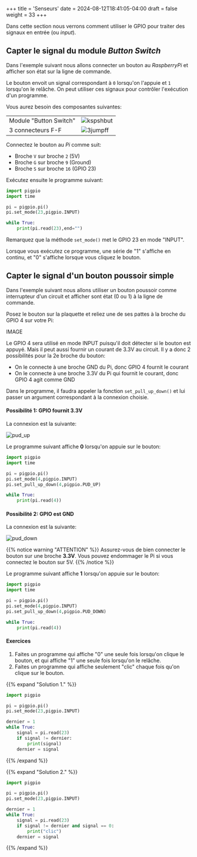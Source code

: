 +++
title = 'Senseurs'
date = 2024-08-12T18:41:05-04:00
draft = false
weight = 33
+++

Dans cette section nous verrons comment utiliser le GPIO pour traiter des signaux en entrée (ou _input_).


## Capter le signal du module _Button Switch_
Dans l'exemple suivant nous allons connecter un bouton au *RaspberryPi* et afficher son état sur la ligne de commande.

Le bouton envoit un signal correspondant à `0` lorsqu'on l'appuie et `1` lorsqu'on le relâche. On peut utiliser ces signaux pour contrôler l'exécution d'un programme.

Vous aurez besoin des composantes suivantes:

| | |
|:--|--|
| Module "Button Switch" | ![kspshbut](/420-314/images/kspshbut.png?width=150px) |
| 3 connecteurs F-F | ![3jumpff](/420-314/images/3jumpff.png?width=150px) |

Connectez le bouton au *Pi* comme suit:
+ Broche `V` sur broche `2` (5V)
+ Broche `G` sur broche `9` (Ground)
+ Broche `S` sur broche `16` (GPIO 23)

Exécutez ensuite le programme suivant:

```python
import pigpio
import time

pi = pigpio.pi()
pi.set_mode(23,pigpio.INPUT)

while True:
    print(pi.read(23),end="")
```

Remarquez que la méthode `set_mode()` met le GPIO 23 en mode "INPUT".

Lorsque vous exécutez ce programme, une série de "1" s'affiche en continu, et "0" s'affiche lorsque vous cliquez le bouton.


## Capter le signal d'un bouton poussoir simple
Dans l'exemple suivant nous allons utiliser un bouton poussoir comme interrupteur d'un circuit et afficher sont état (0 ou 1) à la ligne de commande.

Posez le bouton sur la plaquette et reliez une de ses pattes à la broche du GPIO 4 sur votre Pi:

IMAGE

Le GPIO 4 sera utilisé en mode INPUT puisqu'il doit détecter si le bouton est appuyé. Mais il peut aussi fournir un courant de 3.3V au circuit. Il y a donc 2 possibilités pour la 2e broche du bouton:
+ On le connecte à une broche GND du Pi, donc GPIO 4 fournit le courant
+ On le connecte à une broche 3.3V du Pi qui fournit le courant, donc GPIO 4 agit comme GND

Dans le programme, il faudra appeler la fonction `set_pull_up_down()` et lui passer un argument correspondant à la connexion choisie.

#### Possibilité 1: GPIO fournit 3.3V
La connexion est la suivante:

![pud_up](/420-314/images/pud_up.png)

Le programme suivant affiche **0** lorsqu'on appuie sur le bouton:
```python
import pigpio
import time

pi = pigpio.pi()
pi.set_mode(4,pigpio.INPUT)
pi.set_pull_up_down(4,pigpio.PUD_UP)

while True:
    print(pi.read(4))
```

#### Possibilité 2: GPIO est GND
La connexion est la suivante:

![pud_down](/420-314/images/pud_down.png)

{{% notice warning "ATTENTION" %}}
Assurez-vous de bien connecter le bouton sur une broche **3.3V**. Vous pouvez endommager le Pi si vous connectez le bouton sur 5V.
{{% /notice %}}

Le programme suivant affiche **1** lorsqu'on appuie sur le bouton:

```python
import pigpio
import time

pi = pigpio.pi()
pi.set_mode(4,pigpio.INPUT)
pi.set_pull_up_down(4,pigpio.PUD_DOWN)

while True:
    print(pi.read(4))
```
#### Exercices

1. Faites un programme qui affiche "0" une seule fois lorsqu'on clique le bouton, et qui affiche "1" une seule fois lorsqu'on le relâche.
2. Faites un programme qui affiche seulement "clic" chaque fois qu'on clique sur le bouton.

{{% expand "Solution 1." %}}
```python
import pigpio

pi = pigpio.pi()
pi.set_mode(23,pigpio.INPUT)

dernier = 1
while True:
    signal = pi.read(23)
    if signal != dernier: 
        print(signal)
    dernier = signal
```
{{% /expand %}}

{{% expand "Solution 2." %}}
```python
import pigpio

pi = pigpio.pi()
pi.set_mode(23,pigpio.INPUT)

dernier = 1
while True:
    signal = pi.read(23)
    if signal != dernier and signal == 0: 
        print("clic")
    dernier = signal
```
{{% /expand %}}




